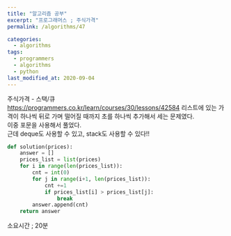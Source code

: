 ```yaml
---
title: "알고리즘 공부"
excerpt: "프로그래머스 ; 주식가격"
permalink: /algorithms/47

categories:
  - algorithms
tags:
  - programmers
  - algorithms
  - python
last_modified_at: 2020-09-04
---
```

주식가격 - 스택/큐
<https://programmers.co.kr/learn/courses/30/lessons/42584>
리스트에 있는 가격이 하나씩 뒤로 가며 떨어질 때까지 초를 하나씩 추가해서 세는 문제였다.  
이중 포문을 사용해서 풀었다.  
근데 deque도 사용할 수 있고, stack도 사용할 수 있다!!  
```python
def solution(prices):
    answer = []
    prices_list = list(prices)
    for i in range(len(prices_list)):
        cnt = int(0)
        for j in range(i+1, len(prices_list)):
            cnt +=1
            if prices_list[i] > prices_list[j]:
                break
        answer.append(cnt)
    return answer
```
소요시간 ; 20분